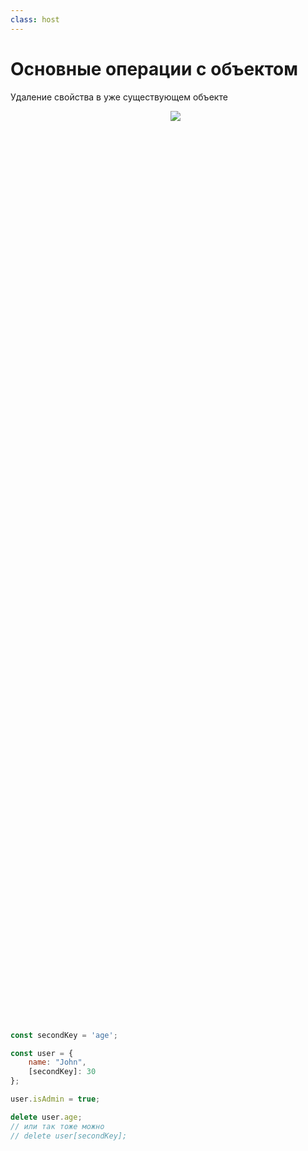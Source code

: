 ```yaml
---
class: host
---
```


# Основные операции с объектом
Удаление свойства в уже существующем объекте

<div class="wrapper">

```js
const secondKey = 'age';

const user = {
    name: "John",
    [secondKey]: 30
};

user.isAdmin = true;

delete user.age;
// или так тоже можно
// delete user[secondKey];
```

<img src="/images/03-objects/user-shelf-2.svg">
</div>

<style>
.wrapper {
    display: flex;
    height: 80%;
    justify-content: space-between;
    align-items: center;
    gap: 0.5rem;
}
.wrapper div,
img {
    flex: 1;
}

.wrapper div {
    max-width: 50%;
}

img {
    max-width: 50%;
    align-self: baseline;
}

.host code {
    font-size: 1rem;
}
</style>

